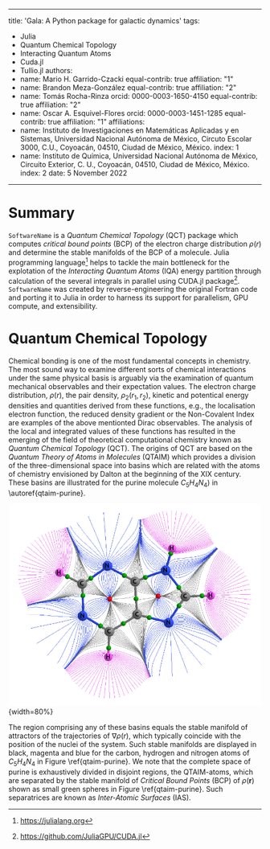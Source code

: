 ﻿
---
title: 'Gala: A Python package for galactic dynamics'
tags:
  - Julia
  - Quantum Chemical Topology 
  - Interacting Quantum Atoms
  - Cuda.jl
  - Tullio.jl
authors:
  - name: Mario H. Garrido-Czacki
    equal-contrib: true
    affiliation: "1"
  - name: Brandon Meza-González
    equal-contrib: true
    affiliation: "2"
  - name: Tomás Rocha-Rinza
    orcid: 0000-0003-1650-4150
    equal-contrib: true
    affiliation: "2"
  - name: Oscar A. Esquivel-Flores
    orcid: 0000-0003-1451-1285
    equal-contrib: true
    affiliation: "1"
affiliations:
 - name: Instituto de Investigaciones en Matemáticas Aplicadas y en Sistemas, Universidad Nacional Autónoma de México, Circuto Escolar 3000, C.U., Coyoacán, 04510, Ciudad de México, México.
   index: 1
 - name: Instituto de Química, Universidad Nacional Autónoma de México, Circuito Exterior, C. U., Coyoacán, 04510, Ciudad de México, México.
   index: 2
date: 5 November 2022
---

# Summary
`SoftwareName` is a *Quantum Chemical Topology* (QCT) package which computes *critical bound points* (BCP) of the electron charge distribution $\rho(r)$ and determine the stable manifolds of the  BCP of a molecule. Julia programming language[^1] helps to tackle the main bottleneck for the explotation of the *Interacting Quantum Atoms* (IQA) energy partition through calculation of the several integrals in parallel using CUDA.jl package[^2]. `SoftwareName` was created by reverse-engineering the original Fortran code and porting it to Julia in order to harness its support for parallelism, GPU compute, and extensibility.

[^1]: https://julialang.org
[^2]: https://github.com/JuliaGPU/CUDA.jl

# Quantum Chemical Topology

Chemical bonding is one of the most fundamental concepts in chemistry.
The most sound way to examine different sorts of chemical
interactions under the same physical basis is arguably via the examination of
quantum mechanical observables and their expectation values. The electron charge distribution, $\rho(r)$, the pair density, $\rho_2(r_1,
r_2)$, kinetic and potentical energy densities and quantities derived from these functions, e.g., the localisation electron function, the reduced density gradient or the Non-Covalent Index are examples of the above mentionted Dirac observables. The analysis of the local and integrated values of these functions has resulted in the emerging of the field of theoretical computational chemistry known as *Quantum Chemical Topology* (QCT). The origins of QCT are based on the *Quantum Theory of Atoms in Molecules* (QTAIM) which provides a division of the three-dimensional space into basins which are related with the atoms of chemistry envisioned by Dalton at the beginning of the XIX century. These basins are illustrated for the purine molecule $C_{5}H_{4}N_{4}$) in \autoref{qtaim-purine}.

![Trajectories of $\nabla \rho(r)$ of purine computed with the MP2/cc-pVDZ approximation. The basins correspondingto the carbon, hydrogen and nitrogen atoms are shown in black, magenta and blue respectively. The bond and ring critical points ofthe system are displayed as green and red spheres respectively. \label{qtaim-purine}](purina.png){width=80%}

The region comprising any of these basins equals the stable manifold of attractors of the trajectories of $\nabla \rho(r)$, which typically coincide with the position of the nuclei of the system. Such stable manifolds are displayed in black, magenta and blue for the carbon, hydrogen and nitrogen atoms of $C_5H_4N_4$ in Figure \ref{qtaim-purine}. We note that the complete space of purine is exhaustively divided in disjoint regions, the QTAIM-atoms, which are separated by the stable manifold of *Critical Bound Points* (BCP) of $\rho(\mathbf{r})$ shown as small green spheres in Figure \ref{qtaim-purine}. Such separatrices are known as *Inter-Atomic Surfaces* (IAS).
